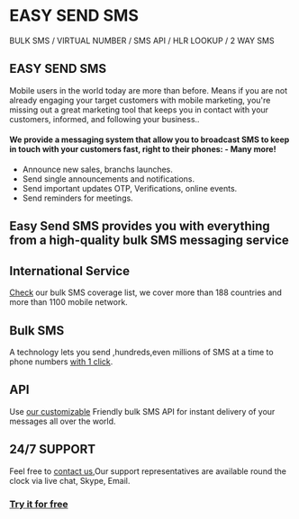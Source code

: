 # EASY SEND SMS

BULK SMS / VIRTUAL NUMBER / SMS API / HLR LOOKUP / 2 WAY SMS

## EASY SEND SMS

Mobile users in the world today are more than before. Means if you are not already engaging your target customers with mobile marketing, you're missing out a great marketing tool that keeps you in contact with your customers, informed, and following your business..

#### We provide a messaging system that allow you to broadcast SMS to keep in touch with your customers fast, right to their phones: - Many more!

  - Announce new sales, branchs launches.
  - Send single announcements and notifications.
  - Send important updates OTP, Verifications, online events.
  - Send reminders for meetings.

## Easy Send SMS provides you with everything from a high-quality bulk SMS messaging service

## International Service
[Check](https://www.easysendsms.com/countries-list) our bulk SMS coverage list, we cover more than 188 countries and more than 1100 mobile network.

## Bulk SMS
A technology lets you send ,hundreds,even millions of SMS at a time to phone numbers [with 1 click](https://www.easysendsms.com/bulksms).

## API
Use [our customizable](https://www.easysendsms.com/developers) Friendly bulk SMS API for instant delivery of your messages all over the world.

## 24/7 SUPPORT
Feel free to [contact us](https://www.easysendsms.com/contact-us),Our support representatives are available round the clock via live chat, Skype, Email.


### [Try it for free](https://www.easysendsms.com/register)
